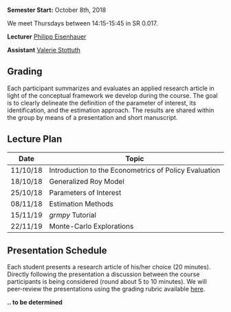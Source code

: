 
**Semester Start:** October 8th, 2018

We meet Thursdays between 14:15-15:45 in SR 0.017.

**Lecturer** [Philipp Eisenhauer](https://peisenha.github.io/build/html/index.html)

**Assistant** [Valerie Stottuth](https://github.com/vstottuth)

## Grading

Each participant summarizes and evaluates an applied research article in light of the conceptual framework we develop during the course. The goal is to clearly delineate the definition of the parameter of interest, its identification, and the estimation approach. The results are shared within the group by means of a presentation and short manuscript.

## Lecture Plan

| Date      | Topic                                                  |
| ----------| ------------------------------------------------------ |
| 11/10/18  | Introduction to the Econometrics of Policy Evaluation  |
| 18/10/18  | Generalized Roy Model                                  |
| 25/10/18  | Parameters of Interest                                 |
| 08/11/18  | Estimation Methods                                     |
| 15/11/19  | *grmpy* Tutorial                                       |
| 22/11/19  | Monte-Carlo Explorations                               |

## Presentation Schedule

Each student presents a research article of his/her choice (20 minutes). Directly following the presentation a discussion between the course participants is being considered (round about 5 to 10 minutes). We will peer-review the presentations using the grading rubric available [here](https://github.com/HumanCapitalEconomics/econometrics/blob/master/material/presentation-grading.pdf).

**.. to be determined**
